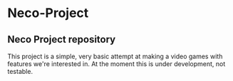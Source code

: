 Neco-Project
============

Neco Project repository
------------

This project is a simple, very basic attempt at making a video games with features we're interested in.
At the moment this is under development, not testable.